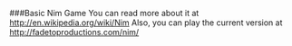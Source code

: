 ###Basic Nim Game
You can read more about it at http://en.wikipedia.org/wiki/Nim
Also, you can play the current version at http://fadetoproductions.com/nim/